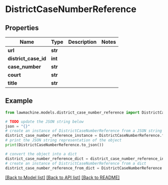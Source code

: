 # DistrictCaseNumberReference


## Properties

Name | Type | Description | Notes
------------ | ------------- | ------------- | -------------
**url** | **str** |  | 
**district_case_id** | **int** |  | 
**case_number** | **str** |  | 
**court** | **str** |  | 
**title** | **str** |  | 

## Example

```python
from lawmachine.models.district_case_number_reference import DistrictCaseNumberReference

# TODO update the JSON string below
json = "{}"
# create an instance of DistrictCaseNumberReference from a JSON string
district_case_number_reference_instance = DistrictCaseNumberReference.from_json(json)
# print the JSON string representation of the object
print(DistrictCaseNumberReference.to_json())

# convert the object into a dict
district_case_number_reference_dict = district_case_number_reference_instance.to_dict()
# create an instance of DistrictCaseNumberReference from a dict
district_case_number_reference_from_dict = DistrictCaseNumberReference.from_dict(district_case_number_reference_dict)
```
[[Back to Model list]](../README.md#documentation-for-models) [[Back to API list]](../README.md#documentation-for-api-endpoints) [[Back to README]](../README.md)


